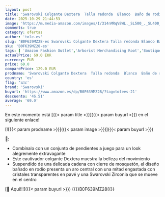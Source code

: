 ```yaml
---
layout: post
title: 'Swarovski Colgante Dextera  Talla redonda  Blanco  Baño de rodio'
date: 2025-10-29 21:44:53
image: 'https://m.media-amazon.com/images/I/314nMRqV8WL._SL500_._SL400_.jpg'
comments: true
category: ofertas
author: 'tole.es'
slug: 'B0F639MZ28-es Swarovski Colgante Dextera Talla redonda Blanco Baño de rodio'
sku: 'B0F639MZ28-es'
tags: [ 'Amazon Fashion Outlet','Arborist Merchandising Root','Boutique para mujer','Colgantes & Monedas preciosas para mujer','Colgantes para mujer','Jewelry','Joyería & Relojes','Joyería para mujer','Moda','Moda Mujer','Self Service','Special Features Stores','Top Brands Fashion Selection','Wardrobe Essentials','Wardrobe Essentials - Jewellery','c8538d25-3af9-48d3-aeff-5f3ce5572a36_0','c8538d25-3af9-48d3-aeff-5f3ce5572a36_1001','c8538d25-3af9-48d3-aeff-5f3ce5572a36_1501','c8538d25-3af9-48d3-aeff-5f3ce5572a36_2101','c8538d25-3af9-48d3-aeff-5f3ce5572a36_2201','c8538d25-3af9-48d3-aeff-5f3ce5572a36_2801','swarovski','🇪🇸', ]
actualPrice: 69.0 EUR
currency: EUR
price: 69.0
comparePrice: 129.0 EUR
prodname: 'Swarovski Colgante Dextera  Talla redonda  Blanco  Baño de rodio'
country: 'es'
flag: '🇪🇸'
brand: 'Swarovski'
buyurl: 'https://www.amazon.es/dp/B0F639MZ28/?tag=tolees-21'
descuento: '46.51'
average: '69.0'
---
```


En este momento está [{{< param title >}}]({{< param buyurl >}}) en el siguiente enlace!

[![{{< param prodname >}}]({{< param image >}})]({{< param buyurl >}})

🔎:

- Combínalo con un conjunto de pendientes a juego para un look alegremente extravagante
- Este cautivador colgante Dextera muestra la belleza del movimiento
- Suspendido de una delicada cadena con cierre de mosquetón, el diseño bañado en rodio presenta un aro central con una mitad engastada con cristales transparentes en pavé y una Swarovski Zirconia que se mueve en el centro

[🛒 Aquí!!!]({{< param buyurl >}})
{{<world>}}B0F639MZ28{{</world>}}
